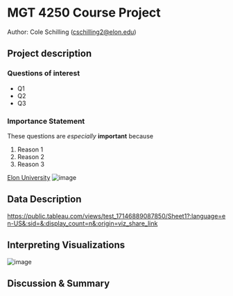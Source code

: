 # MGT 4250 Course Project
Author: Cole Schilling (cschilling2@elon.edu)

## Project description
### Questions of interest
- Q1
- Q2
- Q3
### Importance Statement
These questions are *especially* **important** because
1. Reason 1
2. Reason 2
3. Reason 3

[Elon University](https://www.elon.edu)
![image](https://github.com/ColeSchilling/mgt4250spring2024/assets/168783532/67355b4d-a66f-4174-a137-7717a0f94200)

## Data Description

https://public.tableau.com/views/test_17146889087850/Sheet1?:language=en-US&:sid=&:display_count=n&:origin=viz_share_link

## Interpreting Visualizations

![image](https://github.com/ColeSchilling/mgt4250spring2024/assets/168783532/15f1160c-abce-45a3-bb14-d6445d25b80d)

## Discussion & Summary
